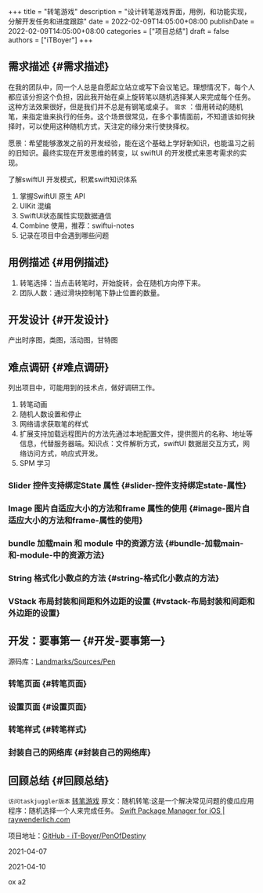 +++
title = "转笔游戏"
description = "设计转笔游戏界面，用例，和功能实现，分解开发任务和进度跟踪"
date = 2022-02-09T14:05:00+08:00
publishDate = 2022-02-09T14:05:00+08:00
categories = ["项目总结"]
draft = false
authors = ["iTBoyer"]
+++

## 需求描述 {#需求描述}

在我的团队中，同一个人总是自愿起立站立或写下会议笔记。理想情况下，每个人都应该分担这个负担，因此我开始在桌上旋转笔以随机选择某人来完成每个任务。这种方法效果很好，但是我们并不总是有钢笔或桌子。 `需求` ：借用转动的随机笔，来指定谁来执行的任务。这个场景很常见，在多个事情面前，不知道该如何抉择时，可以使用这种随机方式，天注定的缘分来行使抉择权。 

愿景：希望能够激发之前的开发经验，能在这个基础上学好新知识，也能温习之前的旧知识。最终实现在开发思维的转变，以 swiftUI 的开发模式来思考需求的实现。 

了解swiftUI 开发模式，积累swift知识体系 

1.  掌握SwiftUI 原生 API
2.  UIKit 混编
3.  SwiftUI状态属性实现数据通信
4.  Combine 使用，推荐：swiftui-notes
5.  记录在项目中会遇到哪些问题


## 用例描述 {#用例描述}

1.  转笔选择：当点击转笔时，开始旋转，会在随机方向停下来。
2.  团队人数：通过滑块控制笔下静止位置的数量。


## 开发设计 {#开发设计}

产出时序图，类图，活动图，甘特图 


## 难点调研 {#难点调研}

列出项目中，可能用到的技术点，做好调研工作。 

1.  转笔动画
2.  随机人数设置和停止
3.  网络请求获取笔的样式
4.  扩展支持加载远程图片的方法先通过本地配置文件，提供图片的名称、地址等信息，代替服务器端。知识点：文件解析方式，swiftUI 数据层交互方式，网络访问方式，响应式开发。
5.  SPM 学习


### Slider 控件支持绑定State 属性 {#slider-控件支持绑定state-属性}


### Image 图片自适应大小的方法和frame 属性的使用 {#image-图片自适应大小的方法和frame-属性的使用}


### bundle 加载main 和 module 中的资源方法 {#bundle-加载main-和-module-中的资源方法}


### String 格式化小数点的方法 {#string-格式化小数点的方法}


### VStack 布局封装和间距和外边距的设置 {#vstack-布局封装和间距和外边距的设置}


## 开发：要事第一 {#开发-要事第一}

源码库：[Landmarks/Sources/Pen](https://github.com/it-boyer/Landmarks) 


### 转笔页面 {#转笔页面}


### 设置页面 {#设置页面}


### 转笔样式 {#转笔样式}


### 封装自己的网络库 {#封装自己的网络库}


## 回顾总结 {#回顾总结}

`访问taskjuggler版本` [转笔游戏](https://it-boyer.github.io/iDocs/taskjuggler/%E8%BD%AC%E7%AC%94%E6%B8%B8%E6%88%8F) 原文：随机转笔:这是一个解决常见问题的傻瓜应用程序：随机选择一个人来完成任务。 [Swift Package Manager for iOS | raywenderlich.com](https://www.raywenderlich.com/7242045-swift-package-manager-for-ios) 

项目地址：[GitHub - iT-Boyer/PenOfDestiny](https://github.com/iT-Boyer/PenOfDestiny) 

2021-04-07 

2021-04-10 

ox a2
